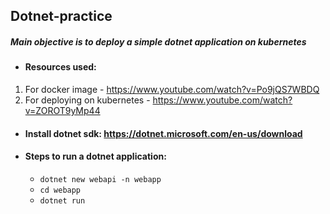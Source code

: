 ## Dotnet-practice

##### Main objective is to deploy a simple dotnet application on kubernetes

* #### Resources used:
1) For docker image - https://www.youtube.com/watch?v=Po9jQS7WBDQ
2) For deploying on kubernetes - https://www.youtube.com/watch?v=ZOROT9yMp44

* #### Install dotnet sdk: https://dotnet.microsoft.com/en-us/download

* #### Steps to run a dotnet application:
    - `dotnet new webapi -n webapp`
    - `cd webapp`
    - `dotnet run`

